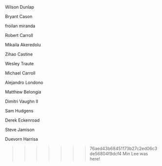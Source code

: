 Wilson Dunlap

Bryant Cason

froilan miranda

Robert Carroll

Mikaila Akeredolu

Zihao Castine

Wesley Traute

Michael Carroll

Alejandro Londono

Matthew Belongia

Dimitri Vaughn II

Sam Hudgens

Derek Eckenroad

Steve Jamison

Duevorn Harrisa
>>>>>>> 76aed43b68451173b27c2ed06c3de56804f9dcf4
Min Lee was here!

